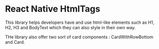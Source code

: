 # React Native HtmlTags

This library helps developers have and use html-like elements such as H1, H2, H3 and BodyText which they can also style in their own way.

THe library also offer two sort of card components : CardWithRowBottom and Card.
